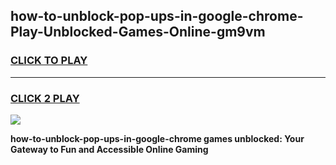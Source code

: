 
## how-to-unblock-pop-ups-in-google-chrome-Play-Unblocked-Games-Online-gm9vm
<h3>
<a href="https://premium76.site?title=how-to-unblock-pop-ups-in-google-chrome&ref=25A">CLICK TO PLAY</a></h3>
<hr>

<h3>
<a href="https://premium76.site?title=how-to-unblock-pop-ups-in-google-chrome&ref=25A">CLICK 2 PLAY</a>
  
</h3>

<a href="https://premium76.site?title=how-to-unblock-pop-ups-in-google-chrome&ref=25A"><img src="https://clearcache.store/games.png"></a>


**how-to-unblock-pop-ups-in-google-chrome games unblocked: Your Gateway to Fun and Accessible Online Gaming**
